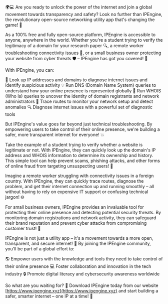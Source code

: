🌍💻 Are you ready to unlock the power of the internet and join a global movement towards transparency and safety? Look no further than IPEngine, the revolutionary open-source networking utility app that's changing the game! 🚀

As a 100% free and fully open-source platform, IPEngine is accessible to anyone, anywhere in the world. Whether you're a student trying to verify the legitimacy of a domain for your research paper 🔍, a remote worker troubleshooting connectivity issues 📡, or a small business owner protecting your website from cyber threats 🛡️ – IPEngine has got you covered! 💪

With IPEngine, you can:

🔑 Look up IP addresses and domains to diagnose internet issues and identify suspicious activity
💡 Run DNS (Domain Name System) queries to understand how your online presence is represented globally
💬 Run WHOIS (Who Is) queries to uncover the identity of domain registrants and network administrators
📍 Trace routes to monitor your network setup and detect anomalies
🔍 Diagnose internet issues with a powerful set of diagnostic tools

But IPEngine's value goes far beyond just technical troubleshooting. By empowering users to take control of their online presence, we're building a safer, more transparent internet for everyone! 💥

Take the example of a student trying to verify whether a website is legitimate or not. With IPEngine, they can quickly look up the domain's IP address and WHOIS information to determine its ownership and history. This simple tool can help prevent scams, phishing attacks, and other forms of online fraud from targeting unsuspecting users! 🚫

Imagine a remote worker struggling with connectivity issues in a foreign country. With IPEngine, they can quickly trace routes, diagnose the problem, and get their internet connection up and running smoothly – all without having to rely on expensive IT support or confusing technical jargon! 🌐

For small business owners, IPEngine provides an invaluable tool for protecting their online presence and detecting potential security threats. By monitoring domain registrations and network activity, they can safeguard their brand reputation and prevent cyber attacks from compromising customer trust! 💸

IPEngine is not just a utility app – it's a movement towards a more open, transparent, and secure internet! 🌟 By joining the IPEngine community, you'll be part of a global effort to:

🌎 Empower users with the knowledge and tools they need to take control of their online presence
💻 Foster collaboration and innovation in the tech industry
🔒 Promote digital literacy and cybersecurity awareness worldwide

So what are you waiting for? 🤔 Download IPEngine today from our website [https://www.ipengine.xyz](https://www.ipengine.xyz) and start building a safer, smarter internet – one IP at a time! 💪